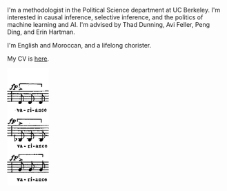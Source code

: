 

I'm a methodologist in the Political Science department at UC Berkeley. 
I'm interested in causal inference, selective inference, and the politics of machine learning and AI. 
I'm advised by Thad Dunning, Avi Feller, Peng Ding, and Erin Hartman. 

I'm English and Moroccan, and a lifelong chorister. 

My CV is [here](files/Adam_Bouyamourn_Curriculum_Vitae-1.pdf).


<img src="https://github.com/abouyamourn/abouyamourn.github.io/blob/master/images/variance.png"/>
